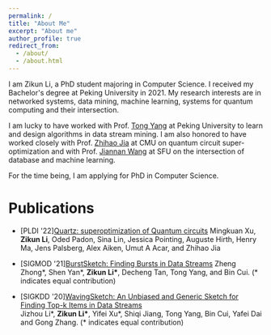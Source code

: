 ```yaml
---
permalink: /
title: "About Me"
excerpt: "About me"
author_profile: true
redirect_from: 
  - /about/
  - /about.html
---
```


I am Zikun Li, a PhD student majoring in Computer Science. I received my Bachelor's degree at Peking University in 2021. My research interests are in networked systems, data mining, machine learning, systems for quantum computing and their intersection.

I am lucky to have worked with Prof. [Tong Yang](http://net.pku.edu.cn/~yangtong/) at Peking University to learn and design algorithms in data stream mining. I am also honored to have worked closely with Prof. [Zhihao Jia](https://www.cs.cmu.edu/~zhihaoj2/) at CMU on quantum circuit super-optimization and with Prof. [Jiannan Wang](https://www2.cs.sfu.ca/~jnwang/) at SFU on the intersection of database and machine learning.

For the time being, I am applying for PhD in Computer Science.

<!-- # News



2020/1/11 BurstSketch got accepted by SIGMOD 2021! -->

# Publications

- \[PLDI '22\][Quartz: superoptimization of Quantum circuits](https://dl.acm.org/doi/pdf/10.1145/3519939.3523433)
  Mingkuan Xu, <b>Zikun Li</b>, Oded Padon, Sina Lin, Jessica Pointing, Auguste Hirth, Henry Ma, Jens Palsberg, Alex Aiken, Umut A Acar, and Zhihao Jia

- \[SIGMOD '21\][BurstSketch: Finding Bursts in Data Streams](https://dl.acm.org/doi/abs/10.1145/3448016.3452775)
  Zheng Zhong\*, Shen Yan\*, <b>Zikun Li\*</b>, Decheng Tan, Tong Yang, and Bin Cui. (\* indicates equal contribution)

- \[SIGKDD '20\][WavingSketch: An Unbiased and Generic Sketch for Finding Top-k Items in Data Streams](https://dl.acm.org/doi/abs/10.1145/3394486.3403208)  
  Jizhou Li\*, <b>Zikun Li\*</b>, Yifei Xu\*, Shiqi Jiang, Tong Yang, Bin Cui, Yafei Dai and Gong Zhang. (\* indicates equal contribution)  
